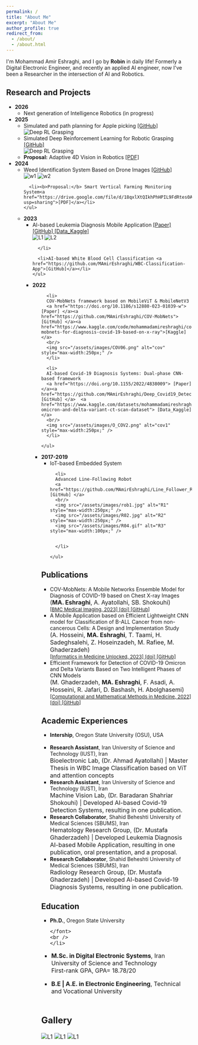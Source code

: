 ```yaml
---
permalink: /
title: "About Me"
excerpt: "About Me"
author_profile: true
redirect_from: 
  - /about/
  - /about.html
---
```


I'm Mohammad Amir Eshraghi, and I go by <b>Robin</b> in daily life! Formerly a Digital Electronic Engineer, and recently an applied AI engineer, now I've been a Researcher in the intersection of AI and Robotics. 



## Research and Projects
<ul>

  <li>
  <strong>2026</strong>
  <ul>
      <li>Next generation of Intelligence Robotics (in progress) </li>

  </ul>
</li>


  <li>
    <strong>2025</strong>
    <ul>
       <li>
      Simulated and path planning for Apple picking
      <a href="https://github.com/OSUrobotics/pybullet-tree-sim/tree/Apple_Picking_RobinEsh">[GitHub]</a>
      <br/>
      <img src="/assets/images/apple2.gif" alt="Deep RL Grasping" style="max-width:400px;" />
      </li>
      <li>
      Simulated Deep Reinforcement Learning for Robotic Grasping
      <a href="https://github.com/MAmirEshraghi/Deep-RL-Grasping">[GitHub]</a>
      <br/>
      <img src="/assets/images/kukaGif.gif" alt="Deep RL Grasping" style="max-width:400px;" />
      </li>
      <li><b>Proposal:</b> Adaptive 4D Vision in Robotics <a href="https://drive.google.com/file/d/1CmgPDMaeNDZDXmEzazgXfhtXzJTo-e01/view?usp=sharing">[PDF]</a></li>
    </ul>
  </li>
  
  <li>
    <strong>2024</strong>
    <ul>      
      <li>
      Weed Identification System Based on Drone Images 
      <a href="https://github.com/MAmirEshraghi/Weed_Identification_Drone_imgs">[GitHub]</a>
      <br/>
      <img src="/assets/images/W1.png" alt="w1" style="max-width:300px;" />
      <img src="/assets/images/w2.gif" alt="w2" style="max-width:200px;" />
      </li>
      
      <li><b>Proposal:</b> Smart Vertical Farming Monitoring System<a href="https://drive.google.com/file/d/18qxlXtQIkhPhHPIL9FdRtes0AgO_WyLL/view?usp=sharing">[PDF]</a></li>
    </ul>
  </li>

<li>
    <strong>2023</strong>
    <ul>
      <li>
      AI-based Leukemia Diagnosis Mobile Application 
      <a href="https://doi.org/10.1016/j.imu.2023.101244"> [Paper] </a><a href="https://github.com/MAmirEshraghi/Lightweight-Deep-CNN-Based-Mobile-App-in-the-Screening-of-ALL">[GitHub] </a><a href="https://www.kaggle.com/datasets/mohammadamireshraghi/blood-cell-cancer-all-4class"> [Data_Kaggle]</a>
      <br/>
      <img src="/assets/images/LeukemiaClassificatio1.jpg" alt="L1" style="max-width:300px;" />      
      <img src="/assets/images/LeukemiaClassificatio2.png" alt="L2" style="max-width:300px;" />
      
      </li>
      
      <li>AI-based White Blood Cell Classification <a href="https://github.com/MAmirEshraghi/WBC-Classification-App">[GitHub]</a></li>
    </ul>
  </li>
  
 <li>
    <strong>2022</strong>
    <ul>

      <li>
      COV-MobNets framework based on MobileViT & MobileNetV3
      <a href="https://doi.org/10.1186/s12880-023-01039-w"> [Paper] </a><a href="https://github.com/MAmirEshraghi/COV-MobNets">[GitHub] </a><a href="https://www.kaggle.com/code/mohammadamireshraghi/cov-mobnets-for-diagnosis-covid-19-based-on-x-ray">[Kaggle] </a>
      <br/>
      <img src="/assets/images/COV06.png" alt="cov" style="max-width:250px;" />      
      </li>
      
      <li>
      AI-based Covid-19 Diagnosis Systems: Dual-phase CNN-based framework 
      <a href="https://doi.org/10.1155/2022/4838009"> [Paper] </a><a href="https://github.com/MAmirEshraghi/Deep_Covid19_Detection_Overall_framework"> [GitHub] </a>  <a href="https://www.kaggle.com/datasets/mohammadamireshraghi/covid19-omicron-and-delta-variant-ct-scan-dataset"> [Data_Kaggle] </a> 
      <br/>
      <img src="/assets/images/O_COV2.png" alt="cov1" style="max-width:250px;" />      
      </li>
      
    </ul>
  </li> 

 <li>
    <strong>2017-2019</strong>
    <ul>
      <li>IoT-based Embedded System</li>
      
      <li>
      Advanced Line-Following Robot 
      <a href="https://github.com/MAmirEshraghi/Line_Follower_Robot"> [GitHub] </a>
      <br/>
      <img src="/assets/images/rob1.jpg" alt="R1" style="max-width:250px;" />      
      <img src="/assets/images/R02.jpg" alt="R2" style="max-width:250px;" />
      <img src="/assets/images/R04.gif" alt="R3" style="max-width:100px;" />

  
      </li>
      
    </ul>
  </li> 
  
</ul>


## Publications
<ul>
    <li>COV-MobNets: A Mobile Networks Ensemble Model for Diagnosis of COVID-19 based on Chest X-ray Images
    <br />
    <font size="3">
      (<b>MA. Eshraghi</b>, A. Ayatollahi, SB. Shokouhi)
    </font> 
    <br /> 
    <font size="2">
      <a href="https://bmcmedimaging.biomedcentral.com/">
      [BMC Medical Imaging, 2023]
      </a>
      <a href="https://doi.org/10.1186/s12880-023-01039-w">
      [doi]
      </a>
      <a href="https://github.com/MAmirEshraghi/Lightweight-Deep-CNN-Based-Mobile-App-in-the-Screening-of-ALL">
      [GitHub]
      </a>
    </font>
    </li>
</ul>
<ul>
    <li>A Mobile Application based on Efficient Lightweight CNN model for Classification of B-ALL Cancer from non-cancerous Cells: A Design and Implementation Study
    <br />
    <font size="3">
      (A. Hosseini, <b>MA. Eshraghi</b>, T. Taami, H. Sadeghsalehi, Z. Hoseinzadeh, M. Rafiee, M. Ghaderzadeh)
    </font> 
    <br /> 
    <font size="2">
      <a href="https://bmcmedimaging.biomedcentral.com/">
      [Informatics in Medicine Unlocked, 2023]
      </a>
      <a href="https://doi.org/10.1016/j.imu.2023.101244">
      [doi]
      </a>
      <a href="https://github.com/MAmirEshraghi/Lightweight-Deep-CNN-Based-Mobile-App-in-the-Screening-of-ALL">
      [GitHub]
      </a>
    </font>
    </li>
</ul>
<ul>
    <li>Efficient Framework for Detection of COVID-19 Omicron and Delta Variants Based on Two Intelligent Phases of CNN Models
    <br />
    <font size="3">
      (M. Ghaderzadeh, <b>MA. Eshraghi</b>, F. Asadi, A. Hosseini, R. Jafari, D. Bashash, H. Abolghasemi)
    </font> 
    <br /> 
    <font size="2">
      <a href="https://bmcmedimaging.biomedcentral.com/">
      [Computational and Mathematical Methods in Medicine, 2022]
      </a>
      <a href="https://doi.org/10.1155/2022/4838009">
      [doi]
      </a>
      <a href="https://github.com/MAmirEshraghi/Deep_Covid19_Detection_Overall_framework">
      [GitHub]
      </a>
    </font>
    </li>
</ul>

## Academic Experiences

<ul>
    <li><b>Intership</b>, Oregon State University (OSU), USA
    <br />
    <br /> 
    </li>
</ul>
<ul>
    <li><b>Research Assistant</b>, Iran University of Science and Technology (IUST), Iran
    <br />
    <font size="3">
      Bioelectronic Lab, (Dr. Ahmad Ayatollahi) |
      Master Thesis in WBC Image Classification based on ViT and attention concepts
    </font> 
    <br /> 
    </li>
</ul>
<ul>
    <li><b>Research Assistant</b>, Iran University of Science and Technology (IUST), Iran
    <br />
    <font size="3">
      Machine Vision Lab, (Dr. Baradaran Shahriar Shokouhi) |
      Developed AI-based Covid-19 Detection Systems, resulting in one publication.
    </font> 
    <br /> 
    </li>
</ul>
<ul>
    <li><b>Research Collaborator</b>, Shahid Beheshti University of Medical Sciences (SBUMS), Iran
    <br />
    <font size="3">
      Hematology Research Group, (Dr. Mustafa Ghaderzadeh) |
      Developed Leukemia Diagnosis AI-based Mobile Application, resulting in one publication, oral presentation, and a proposal. 
    </font> 
    <br /> 
    </li>
</ul>
<ul>
    <li><b>Research Collaborator</b>, Shahid Beheshti University of Medical Sciences (SBUMS), Iran      
    <br />
    <font size="3">
      Radiology Research Group, (Dr. Mustafa Ghaderzadeh) |
      Developed AI-based Covid-19 Diagnosis Systems, resulting in one publication.
    </font> 
    <br /> 
    </li>
</ul>

## Education


<ul>
    <li><b>Ph.D.</b>, Oregon State University    
      <br />
    <font size="3">

    </font> 
    <br /> 
    </li>
</ul>

<ul>
    <li><b>M.Sc. in Digital Electronic Systems</b>, Iran University of Science and Technology   
      <br />
    <font size="3">
    First-rank GPA, GPA= 18.78/20
    </font> 
    <br /> 
    </li>
</ul>

<ul>
    <li><b>B.E | A.E. in Electronic Engineering</b>, Technical and Vocational University
      <br />
    <font size="3">
    </font> 
    <br /> 
    </li>
</ul>

## Gallery 

<img src="/assets/images/m11.jpg" alt="L1" style="max-width:300px;" /> 
<img src="/assets/images/m44.jpg" alt="L1" style="max-width:300px;" /> 
<img src="/assets/images/m22.jpg" alt="L1" style="max-width:300px;" /> 


